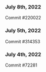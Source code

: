 ### July 8th, 2022

Commit #220022

### July 5th, 2022

Commit #314353


### July 4th, 2022

Commit #72281
